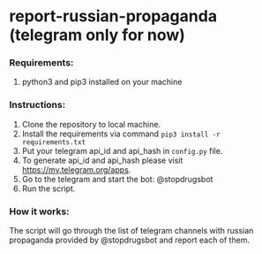 # report-russian-propaganda (telegram only for now)

### Requirements:
1. python3 and pip3 installed on your machine
### Instructions:
1. Clone the repository to local machine.
2. Install the requirements via command `pip3 install -r requirements.txt`
3. Put your telegram api_id and api_hash in `config.py` file.
4. To generate api_id and api_hash please visit https://my.telegram.org/apps.
5. Go to the telegram and start the bot: @stopdrugsbot
6. Run the script.

### How it works:
The script will go through the list of telegram channels with russian propaganda provided by @stopdrugsbot and report each of them.
